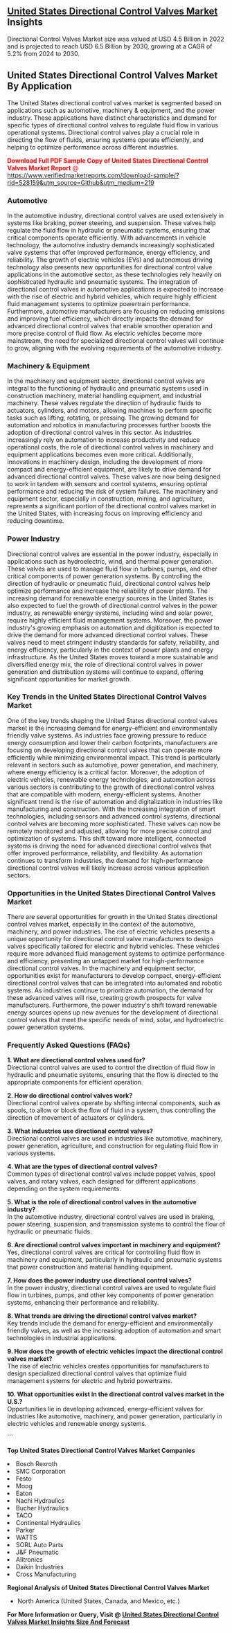 <h2><a href="https://www.verifiedmarketreports.com/download-sample/?rid=528159&amp;utm_source=Github&amp;utm_medium=219" target="_blank">United States Directional Control Valves Market</a> Insights</h2><p>Directional Control Valves Market size was valued at USD 4.5 Billion in 2022 and is projected to reach USD 6.5 Billion by 2030, growing at a CAGR of 5.2% from 2024 to 2030.</p><p> <h2>United States Directional Control Valves Market By Application</h2> The United States directional control valves market is segmented based on applications such as automotive, machinery & equipment, and the power industry. These applications have distinct characteristics and demand for specific types of directional control valves to regulate fluid flow in various operational systems. Directional control valves play a crucial role in directing the flow of fluids, ensuring systems operate efficiently, and helping to optimize performance across different industries. <p><span class=""><span style="color: #ff0000;"><strong>Download Full PDF Sample Copy of United States Directional Control Valves Market Report</strong> @ </span><a href="https://www.verifiedmarketreports.com/download-sample/?rid=528159&amp;utm_source=Github&amp;utm_medium=219" target="_blank">https://www.verifiedmarketreports.com/download-sample/?rid=528159&amp;utm_source=Github&amp;utm_medium=219</a></span></p> <h3>Automotive</h3> In the automotive industry, directional control valves are used extensively in systems like braking, power steering, and suspension. These valves help regulate the fluid flow in hydraulic or pneumatic systems, ensuring that critical components operate efficiently. With advancements in vehicle technology, the automotive industry demands increasingly sophisticated valve systems that offer improved performance, energy efficiency, and reliability. The growth of electric vehicles (EVs) and autonomous driving technology also presents new opportunities for directional control valve applications in the automotive sector, as these technologies rely heavily on sophisticated hydraulic and pneumatic systems. The integration of directional control valves in automotive applications is expected to increase with the rise of electric and hybrid vehicles, which require highly efficient fluid management systems to optimize powertrain performance. Furthermore, automotive manufacturers are focusing on reducing emissions and improving fuel efficiency, which directly impacts the demand for advanced directional control valves that enable smoother operation and more precise control of fluid flow. As electric vehicles become more mainstream, the need for specialized directional control valves will continue to grow, aligning with the evolving requirements of the automotive industry. <h3>Machinery & Equipment</h3> In the machinery and equipment sector, directional control valves are integral to the functioning of hydraulic and pneumatic systems used in construction machinery, material handling equipment, and industrial machinery. These valves regulate the direction of hydraulic fluids to actuators, cylinders, and motors, allowing machines to perform specific tasks such as lifting, rotating, or pressing. The growing demand for automation and robotics in manufacturing processes further boosts the adoption of directional control valves in this sector. As industries increasingly rely on automation to increase productivity and reduce operational costs, the role of directional control valves in machinery and equipment applications becomes even more critical. Additionally, innovations in machinery design, including the development of more compact and energy-efficient equipment, are likely to drive demand for advanced directional control valves. These valves are now being designed to work in tandem with sensors and control systems, ensuring optimal performance and reducing the risk of system failures. The machinery and equipment sector, especially in construction, mining, and agriculture, represents a significant portion of the directional control valves market in the United States, with increasing focus on improving efficiency and reducing downtime. <h3>Power Industry</h3> Directional control valves are essential in the power industry, especially in applications such as hydroelectric, wind, and thermal power generation. These valves are used to manage fluid flow in turbines, pumps, and other critical components of power generation systems. By controlling the direction of hydraulic or pneumatic fluid, directional control valves help optimize performance and increase the reliability of power plants. The increasing demand for renewable energy sources in the United States is also expected to fuel the growth of directional control valves in the power industry, as renewable energy systems, including wind and solar power, require highly efficient fluid management systems. Moreover, the power industry's growing emphasis on automation and digitization is expected to drive the demand for more advanced directional control valves. These valves need to meet stringent industry standards for safety, reliability, and energy efficiency, particularly in the context of power plants and energy infrastructure. As the United States moves toward a more sustainable and diversified energy mix, the role of directional control valves in power generation and distribution systems will continue to expand, offering significant opportunities for market growth. <h3>Key Trends in the United States Directional Control Valves Market</h3> One of the key trends shaping the United States directional control valves market is the increasing demand for energy-efficient and environmentally friendly valve systems. As industries face growing pressure to reduce energy consumption and lower their carbon footprints, manufacturers are focusing on developing directional control valves that can operate more efficiently while minimizing environmental impact. This trend is particularly relevant in sectors such as automotive, power generation, and machinery, where energy efficiency is a critical factor. Moreover, the adoption of electric vehicles, renewable energy technologies, and automation across various sectors is contributing to the growth of directional control valves that are compatible with modern, energy-efficient systems. Another significant trend is the rise of automation and digitalization in industries like manufacturing and construction. With the increasing integration of smart technologies, including sensors and advanced control systems, directional control valves are becoming more sophisticated. These valves can now be remotely monitored and adjusted, allowing for more precise control and optimization of systems. This shift toward more intelligent, connected systems is driving the need for advanced directional control valves that offer improved performance, reliability, and flexibility. As automation continues to transform industries, the demand for high-performance directional control valves will likely increase across various application sectors. <h3>Opportunities in the United States Directional Control Valves Market</h3> There are several opportunities for growth in the United States directional control valves market, especially in the context of the automotive, machinery, and power industries. The rise of electric vehicles presents a unique opportunity for directional control valve manufacturers to design valves specifically tailored for electric and hybrid vehicles. These vehicles require more advanced fluid management systems to optimize performance and efficiency, presenting an untapped market for high-performance directional control valves. In the machinery and equipment sector, opportunities exist for manufacturers to develop compact, energy-efficient directional control valves that can be integrated into automated and robotic systems. As industries continue to prioritize automation, the demand for these advanced valves will rise, creating growth prospects for valve manufacturers. Furthermore, the power industry's shift toward renewable energy sources opens up new avenues for the development of directional control valves that meet the specific needs of wind, solar, and hydroelectric power generation systems. <h3>Frequently Asked Questions (FAQs)</h3> <p><strong>1. What are directional control valves used for?</strong><br>Directional control valves are used to control the direction of fluid flow in hydraulic and pneumatic systems, ensuring that the flow is directed to the appropriate components for efficient operation.</p> <p><strong>2. How do directional control valves work?</strong><br>Directional control valves operate by shifting internal components, such as spools, to allow or block the flow of fluid in a system, thus controlling the direction of movement of actuators or cylinders.</p> <p><strong>3. What industries use directional control valves?</strong><br>Directional control valves are used in industries like automotive, machinery, power generation, agriculture, and construction for regulating fluid flow in various systems.</p> <p><strong>4. What are the types of directional control valves?</strong><br>Common types of directional control valves include poppet valves, spool valves, and rotary valves, each designed for different applications depending on the system requirements.</p> <p><strong>5. What is the role of directional control valves in the automotive industry?</strong><br>In the automotive industry, directional control valves are used in braking, power steering, suspension, and transmission systems to control the flow of hydraulic or pneumatic fluids.</p> <p><strong>6. Are directional control valves important in machinery and equipment?</strong><br>Yes, directional control valves are critical for controlling fluid flow in machinery and equipment, particularly in hydraulic and pneumatic systems that power construction and material handling equipment.</p> <p><strong>7. How does the power industry use directional control valves?</strong><br>In the power industry, directional control valves are used to regulate fluid flow in turbines, pumps, and other key components of power generation systems, enhancing their performance and reliability.</p> <p><strong>8. What trends are driving the directional control valves market?</strong><br>Key trends include the demand for energy-efficient and environmentally friendly valves, as well as the increasing adoption of automation and smart technologies in industrial applications.</p> <p><strong>9. How does the growth of electric vehicles impact the directional control valves market?</strong><br>The rise of electric vehicles creates opportunities for manufacturers to design specialized directional control valves that optimize fluid management systems for electric and hybrid powertrains.</p> <p><strong>10. What opportunities exist in the directional control valves market in the U.S.?</strong><br>Opportunities lie in developing advanced, energy-efficient valves for industries like automotive, machinery, and power generation, particularly in electric vehicles and renewable energy systems.</p> ```</p><p><strong>Top United States Directional Control Valves Market Companies</strong></p><div data-test-id=""><p><li>Bosch Rexroth</li><li> SMC Corporation</li><li> Festo</li><li> Moog</li><li> Eaton</li><li> Nachi Hydraulics</li><li> Bucher Hydraulics</li><li> TACO</li><li> Continental Hydraulics</li><li> Parker</li><li> WATTS</li><li> SORL Auto Parts</li><li> J&F Pneumatic</li><li> Alltronics</li><li> Daikin Industries</li><li> Cross Manufacturing</li></p><div><strong>Regional Analysis of&nbsp;United States Directional Control Valves Market</strong></div><ul><li dir="ltr"><p dir="ltr">North America&nbsp;(United States, Canada, and Mexico, etc.)</p></li></ul><p><strong>For More Information or Query, Visit @&nbsp;</strong><strong><a href="https://www.verifiedmarketreports.com/product/directional-control-valves-market-size-and-forecast/?utm_source=Github&amp;utm_medium=219" target="_blank">United States Directional Control Valves Market Insights Size And Forecast</a></strong></p></div>
